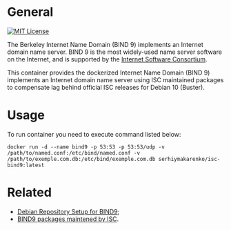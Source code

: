 # General
[![MIT License](https://img.shields.io/badge/License-MIT-blue.svg?style=flat)](https://github.com/SerhiyMakarenko/isc-bind9-dockerized/blob/isc-bind9/stable/LICENSE)

The Berkeley Internet Name Domain (BIND 9) implements an Internet domain name server. BIND 9 is the most widely-used name server software on the Internet, and is supported by the [Internet Software Consortium](www.isc.org).

This container provides the dockerized Internet Name Domain (BIND 9) implements an Internet domain name server using ISC maintained packages to compensate lag behind official ISC releases for Debian 10 (Buster).

# Usage
To run container you need to execute command listed below:
```
docker run -d --name bind9 -p 53:53 -p 53:53/udp -v /path/to/named.conf:/etc/bind/named.conf -v /path/to/exemple.com.db:/etc/bind/exemple.com.db serhiymakarenko/isc-bind9:latest
```

# Related
- [Debian Repository Setup for BIND9](https://cloudsmith.io/~isc/repos/bind/packages/detail/deb/bind9/1:9.14.5-1+0~20190826.17+debian10~1.gbpeb8685/d=debian%252Fbuster/#install);
- [BIND9 packages maintened by ISC](https://cloudsmith.io/~isc/repos/bind/packages/?q=format%3Adeb).